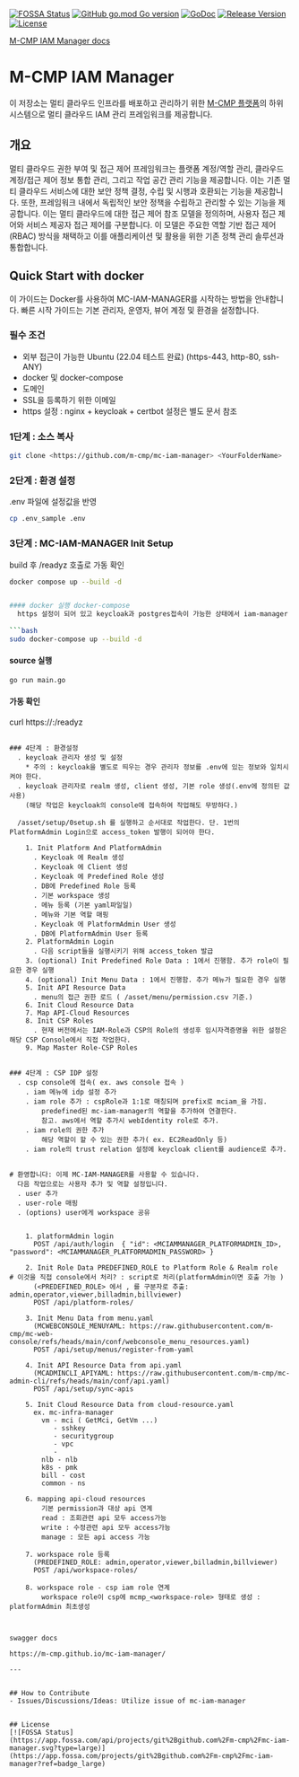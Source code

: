 [![FOSSA Status](https://app.fossa.com/api/projects/git%2Bgithub.com%2Fm-cmp%2Fmc-iam-manager.svg?type=shield)](https://app.fossa.com/projects/git%2Bgithub.com%2Fm-cmp%2Fmc-iam-manager?ref=badge_shield)
[![GitHub go.mod Go version](https://img.shields.io/github/go-mod/go-version/m-cmp/mc-iam-manager?label=go.mod)](https://github.com/m-cmp/mc-iam-manager/blob/master/go.mod)
[![GoDoc](https://godoc.org/github.com/m-cmp/mc-iam-manager?status.svg)](https://pkg.go.dev/github.com/m-cmp/mc-iam-manager@master)
[![Release Version](https://img.shields.io/github/v/release/m-cmp/mc-iam-manager)](https://github.com/m-cmp/mc-iam-manager/releases)
[![License](https://img.shields.io/badge/License-Apache%202.0-blue.svg)](https://github.com/m-cmp/mc-iam-manager/blob/master/LICENSE)

[M-CMP IAM Manager docs](https://m-cmp.github.io/mc-iam-manager/)

# M-CMP IAM Manager
이 저장소는 멀티 클라우드 인프라를 배포하고 관리하기 위한 [M-CMP 플랫폼](https://github.com/m-cmp/docs/tree/main)의 하위 시스템으로 멀티 클라우드 IAM 관리 프레임워크를 제공합니다.


## 개요

멀티 클라우드 권한 부여 및 접근 제어 프레임워크는 플랫폼 계정/역할 관리, 클라우드 계정/접근 제어 정보 통합 관리, 그리고 작업 공간 관리 기능을 제공합니다. 
이는 기존 멀티 클라우드 서비스에 대한 보안 정책 결정, 수립 및 시행과 호환되는 기능을 제공합니다. 
또한, 프레임워크 내에서 독립적인 보안 정책을 수립하고 관리할 수 있는 기능을 제공합니다.
이는 멀티 클라우드에 대한 접근 제어 참조 모델을 정의하며, 사용자 접근 제어와 서비스 제공자 접근 제어를 구분합니다. 
이 모델은 주요한 역할 기반 접근 제어(RBAC) 방식을 채택하고 이를 애플리케이션 및 활용을 위한 기존 정책 관리 솔루션과 통합합니다.


## Quick Start with docker

이 가이드는 Docker를 사용하여 MC-IAM-MANAGER를 시작하는 방법을 안내합니다. 
빠른 시작 가이드는 기본 관리자, 운영자, 뷰어 계정 및 환경을 설정합니다.


### 필수 조건
- 외부 접근이 가능한 Ubuntu (22.04 테스트 완료) (https-443, http-80, ssh-ANY)
- docker 및 docker-compose
- 도메인
- SSL을 등록하기 위한 이메일
- https 설정 : nginx + keycloak + certbot 설정은 별도 문서 참조


### 1단계 : 소스 복사

```bash
git clone <https://github.com/m-cmp/mc-iam-manager> <YourFolderName>
```

### 2단계 : 환경 설정
  .env 파일에 설정값을 반영

```bash
cp .env_sample .env

```

### 3단계 : MC-IAM-MANAGER Init Setup 
  build 후 /readyz 호출로 가동 확인
```bash
docker compose up --build -d


#### docker 실행 docker-compose
  https 설정이 되어 있고 keycloak과 postgres접속이 가능한 상태에서 iam-manager 설정을 진행한다.
  
```bash
sudo docker-compose up --build -d
```

#### source 실행
```bash
go run main.go 
```

#### 가동 확인
curl https://<your domain or localhost>:<port>/readyz
```

### 4단계 : 환경설정  
  . keycloak 관리자 생성 및 설정
    * 주의 : keycloak을 별도로 띄우는 경우 관리자 정보를 .env에 있는 정보와 일치시켜야 한다.
  . keycloak 관리자로 realm 생성, client 생성, 기본 role 생성(.env에 정의된 값 사용)
    (해당 작업은 keycloak의 console에 접속하여 작업해도 무방하다.)

  /asset/setup/0setup.sh 를 실행하고 순서대로 작업한다. 단. 1번의 PlatformAdmin Login으로 access_token 발행이 되어야 한다.

    1. Init Platform And PlatformAdmin
      . Keycloak 에 Realm 생성
      . Keycloak 에 Client 생성
      . Keycloak 에 Predefined Role 생성
      . DB에 Predefined Role 등록
      . 기본 workspace 생성
      . 메뉴 등록 (기본 yaml파일일)
      . 메뉴와 기본 역할 매핑
      . Keycloak 에 PlatformAdmin User 생성
      . DB에 PlatformAdmin User 등록
    2. PlatformAdmin Login
      . 다음 script들을 실행시키기 위해 access_token 발급
    3. (optional) Init Predefined Role Data : 1에서 진행함. 추가 role이 필요한 경우 실행
    4. (optional) Init Menu Data : 1에서 진행함. 추가 메뉴가 필요한 경우 실행
    5. Init API Resource Data
      . menu의 접근 권한 로드 ( /asset/menu/permission.csv 기준.)
    6. Init Cloud Resource Data
    7. Map API-Cloud Resources
    8. Init CSP Roles
      . 현재 버전에서는 IAM-Role과 CSP의 Role의 생성후 임시자격증명을 위한 설정은 해당 CSP Console에서 직접 작업한다.
    9. Map Master Role-CSP Roles
    

### 4단계 : CSP IDP 설정
  . csp console에 접속( ex. aws console 접속 )
    . iam 메뉴에 idp 설정 추가
    . iam role 추가 : cspRole과 1:1로 매칭되며 prefix로 mciam_을 가짐. 
        predefined된 mc-iam-manager의 역할을 추가하여 연결한다. 
        참고. aws에서 역할 추가시 webIdentity role로 추가.
    . iam role의 권한 추가
        해당 역할이 할 수 있는 권한 추가( ex. EC2ReadOnly 등)
    . iam role의 trust relation 설정에 keycloak client를 audience로 추가.


# 환영합니다: 이제 MC-IAM-MANAGER를 사용할 수 있습니다.
  다음 작업으로는 사용자 추가 및 역할 설정입니다.
  . user 추가
  . user-role 매핑
  . (options) user에게 workspace 공유

    
    1. platformAdmin login
      POST /api/auth/login  { "id": <MCIAMMANAGER_PLATFORMADMIN_ID>, "password": <MCIAMMANAGER_PLATFORMADMIN_PASSWORD> }
    
    2. Init Role Data PREDEFINED_ROLE to Platform Role & Realm role   # 이것을 직접 console에서 처리? : script로 처리(platformAdmin이면 호출 가능 )
      (<PREDEFINED_ROLE> 에서 , 를 구분자로 추출: admin,operator,viewer,billadmin,billviewer)
      POST /api/platform-roles/

    3. Init Menu Data from menu.yaml
      (MCWEBCONSOLE_MENUYAML: https://raw.githubusercontent.com/m-cmp/mc-web-console/refs/heads/main/conf/webconsole_menu_resources.yaml)
      POST /api/setup/menus/register-from-yaml
    
    4. Init API Resource Data from api.yaml
      (MCADMINCLI_APIYAML: https://raw.githubusercontent.com/m-cmp/mc-admin-cli/refs/heads/main/conf/api.yaml)
      POST /api/setup/sync-apis
    
    5. Init Cloud Resource Data from cloud-resource.yaml
      ex. mc-infra-manager
        vm - mci ( GetMci, GetVm ...)
           - sshkey
           - securitygroup
           - vpc
           - 
        nlb - nlb
        k8s - pmk
        bill - cost
        common - ns
    
    6. mapping api-cloud resources
        기본 permission과 대상 api 연계
        read : 조회관련 api 모두 access가능
        write : 수정관련 api 모두 access가능
        manage : 모든 api access 가능

    7. workspace role 등록
      (PREDEFINED_ROLE: admin,operator,viewer,billadmin,billviewer)
      POST /api/workspace-roles/

    8. workspace role - csp iam role 연계
        workspace role이 csp에 mcmp_<workspace-role> 형태로 생성 : platformAdmin 최초생성



swagger docs

https://m-cmp.github.io/mc-iam-manager/

---


## How to Contribute
- Issues/Discussions/Ideas: Utilize issue of mc-iam-manager


## License
[![FOSSA Status](https://app.fossa.com/api/projects/git%2Bgithub.com%2Fm-cmp%2Fmc-iam-manager.svg?type=large)](https://app.fossa.com/projects/git%2Bgithub.com%2Fm-cmp%2Fmc-iam-manager?ref=badge_large)


